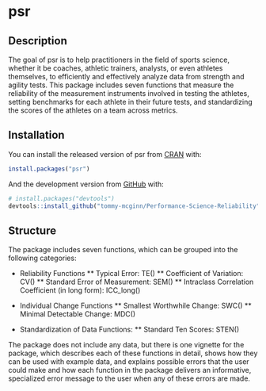 
<!-- README.md is generated from README.Rmd. Please edit that file -->

# psr

<!-- badges: start -->

<!-- badges: end -->

## Description

The goal of psr is to help practitioners in the field of sports science,
whether it be coaches, athletic trainers, analysts, or even athletes
themselves, to efficiently and effectively analyze data from strength
and agility tests. This package includes seven functions that measure
the reliability of the measurement instruments involved in testing the
athletes, setting benchmarks for each athlete in their future tests, and
standardizing the scores of the athletes on a team across metrics.

## Installation

You can install the released version of psr from
[CRAN](https://CRAN.R-project.org) with:

``` r
install.packages("psr")
```

And the development version from [GitHub](https://github.com/) with:

``` r
# install.packages("devtools")
devtools::install_github("tommy-mcginn/Performance-Science-Reliability")
```

## Structure

The package includes seven functions, which can be grouped into the
following categories:

  - Reliability Functions \*\* Typical Error: TE() \*\* Coefficient of
    Variation: CV() \*\* Standard Error of Measurement: SEM() \*\*
    Intraclass Correlation Coefficient (in long form): ICC\_long()

  - Individual Change Functions \*\* Smallest Worthwhile Change: SWC()
    \*\* Minimal Detectable Change: MDC()

  - Standardization of Data Functions: \*\* Standard Ten Scores: STEN()

The package does not include any data, but there is one vignette for the
package, which describes each of these functions in detail, shows how
they can be used with example data, and explains possible errors that
the user could make and how each function in the package delivers an
informative, specialized error message to the user when any of these
errors are made.
